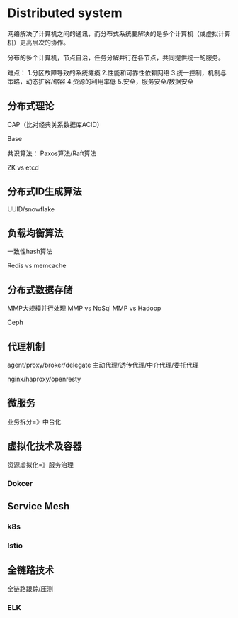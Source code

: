 # Distributed system
网络解决了计算机之间的通讯，而分布式系统要解决的是多个计算机（或虚拟计算机）更高层次的协作。

分布的多个计算机，节点自治，任务分解并行在各节点，共同提供统一的服务。

难点：
1.分区故障导致的系统瘫痪
2.性能和可靠性依赖网络
3.统一控制，机制与策略，动态扩容/缩容
4.资源的利用率低
5.安全，服务安全/数据安全

## 分布式理论
CAP（比对经典关系数据库ACID）

Base

共识算法：
Paxos算法/Raft算法

ZK vs etcd

## 分布式ID生成算法
UUID/snowflake

## 负载均衡算法
一致性hash算法

Redis vs memcache

## 分布式数据存储
MMP大规模并行处理
MMP vs NoSql
MMP vs Hadoop

Ceph

## 代理机制
agent/proxy/broker/delegate
主动代理/透传代理/中介代理/委托代理

nginx/haproxy/openresty

## 微服务
业务拆分=》中台化

## 虚拟化技术及容器
资源虚拟化=》服务治理
### Dokcer

## Service Mesh
### k8s
### Istio

## 全链路技术
全链路跟踪/压测
### ELK

